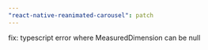 ```yaml
---
"react-native-reanimated-carousel": patch
---
```


fix: typescript error where MeasuredDimension can be null
